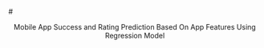#<center> Mobile App Success and Rating Prediction Based On App Features Using Regression Model </center>
